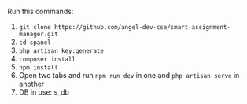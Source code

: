Run this commands:

1) `git clone https://github.com/angel-dev-cse/smart-assignment-manager.git`
2) `cd spanel`
3) `php artisan key:generate`
4) `composer install`
5) `npm install`
6) Open two tabs and run `npm run dev` in one and `php artisan serve` in another
7) DB in use: s_db
